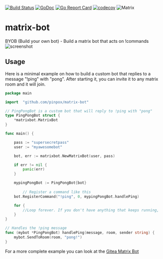 [![Build Status](https://travis-ci.org/pinpox/matrix-bot.svg?branch=master)](https://travis-ci.org/pinpox/matrix-bot)
[![GoDoc](https://godoc.org/github.com/pinpox/matrix-bot?status.svg)](https://godoc.org/github.com/pinpox/matrix-bot)
[![Go Report Card](https://goreportcard.com/badge/github.com/pinpox/gitea-matrix-bot)](https://goreportcard.com/report/github.com/pinpox/matrix-bot)
[![codecov](https://codecov.io/gh/pinpox/matrix-bot/branch/master/graph/badge.svg)](https://codecov.io/gh/pinpox/matrix-bot)
![Matrix](https://img.shields.io/matrix/matrix-bot:matrix.org.svg?label=%23matrix-bot%3Amatrix.org)


# matrix-bot
BYOB (Build your own bot) - Build a matrix bot that acts on !commands
![screenshot](scrot.png "Screenshot")

## Usage
Here is a minimal example on how to build a custom bot that replies to a message "!ping" with "pong".
After starting it, you can invite it to any matrix room and it will join.


```go
package main

import 	"github.com/pinpox/matrix-bot"

// PingPongBot is a custom bot that will reply to !ping with "pong"
type PingPongBot struct {
	*matrixbot.MatrixBot
}

func main() {

	pass := "supersecretpass"
	user := "myawesomebot"

	bot, err := matrixbot.NewMatrixBot(user, pass)

	if err != nil {
		panic(err)
	}

	mypingPongBot := PingPongBot{bot}
  
        // Register a command like this
	bot.RegisterCommand("!ping", 0, mypingPongBot.handlePing)

	for {
		//Loop forever. If you don't have anything that keeps running, the bot will exit.
	}
}

// Handles the !ping message
func (mybot *PingPongBot) handlePing(message, room, sender string) {
	mybot.SendToRoom(room, "pong!")
}

```

For a more complete example you can look at the [Gitea Matrix Bot](https://github.com/pinpox/gitea-matrix-bot)
